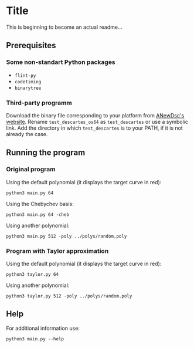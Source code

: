 # Title

This is beginning to become an actual readme...

## Prerequisites

### Some non-standart Python packages

- `flint-py`
- `codetiming`
- `binarytree`

### Third-party programm

Download the binary file corresponding to your platform from [ANewDsc's website](http://anewdsc.mpi-inf.mpg.de/).
Rename `test_descartes_os64` as `test_descartes` or use a symbolic link.
Add the directory in which `test_descartes` is to your PATH, if it is not already the case.

## Running the program

### Original program

Using the default polynomial (it displays the target curve in red):

```
python3 main.py 64
```

Using the Chebychev basis:

```
python3 main.py 64 -cheb
```

Using another polynomial:

```
python3 main.py 512 -poly ../polys/random.poly
```

### Program with Taylor approximation

Using the default polynomial (it displays the target curve in red):

```
python3 taylor.py 64
```

Using another polynomial:

```
python3 taylor.py 512 -poly ../polys/random.poly
```

## Help

For additional information use:

```
python3 main.py --help
```
